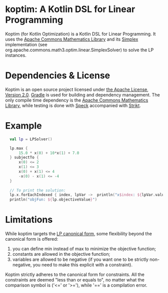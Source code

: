 # koptim: A Kotlin DSL for Linear Programming

Koptim (for Kotlin Optimization) is a Kotlin DSL for Linear Programming. It uses the [Apache Commons Mathematics Library](http://commons.apache.org/proper/commons-math/) and its [Simplex](https://en.wikipedia.org/wiki/Simplex_algorithm) implementation (see org.apache.commons.math3.optim.linear.SimplexSolver) to solve the LP instances. 

# Dependencies & License
Koptim is an open source project licensed under [the Apache License, Version 2.0](http://www.apache.org/licenses/LICENSE-2.0.txt). 
[Gradle](https://gradle.org/) is used for building and dependency management.
The only compile time dependency is the [Apache Commons Mathematics Library](http://commons.apache.org/proper/commons-math/), while testing is done with [Speck](http://spekframework.org/) accompanied with [Strikt](https://strikt.io/).

# Example
```kotlin
  val lp = LPSolver()

  lp.max {
      15.0 * x(0) + 10*x(1) + 7.0
  } subjectTo {
      x(0) <= 2
      x(1) <= 3
      x(0) + x(1) <= 4
      -x(0) - x(1) <= -4
  }  
  
  // To print the solution: 
  lp.x.forEachIndexed { index, lpVar ->  println("x$index: ${lpVar.value}")}
  println("objFun: ${lp.objectiveValue}")    
```

# Limitations
While koptim targets the [LP canonical form](https://en.wikipedia.org/wiki/Linear_programming), some flexibility beyond the canonical form is offered:
1. you can define min instead of max to minimize the objective function;
2. constants are allowed in the objective function; 
3. variables are allowed to be negative (if you want one to be strictly non-negative, you need to make this explicit with a constraint).

Koptim strictly adheres to the canonical form for constraints. All the constraints are deemed "less than or equals to", no matter what the comparison symbol is ('<=' or '>='), while '==' is a compilation error.
  

